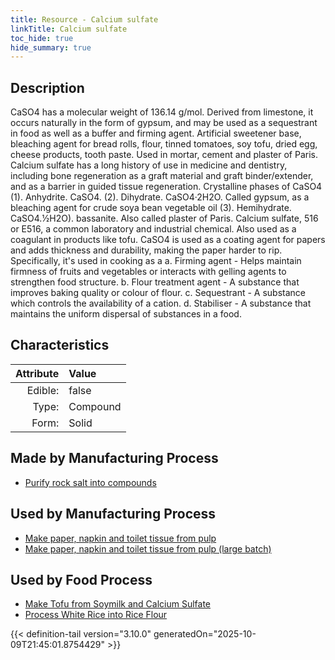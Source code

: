 ```yaml
---
title: Resource - Calcium sulfate
linkTitle: Calcium sulfate
toc_hide: true
hide_summary: true
---
```

<!-- This is generated by the MarsSim HelpGenertor, do not edit. -->

## Description
&#10;&#9;&#9;CaSO4 has a molecular weight of 136.14 g/mol. Derived from limestone, it &#10;&#9;&#9;occurs naturally in the form of gypsum, and may be used as a sequestrant &#10;&#9;&#9;in food as well as a buffer and firming agent. Artificial sweetener base, &#10;&#9;&#9;bleaching agent for bread rolls, flour, tinned tomatoes, soy tofu, &#10;&#9;&#9;dried egg, cheese products, tooth paste. Used in mortar, &#10;&#9;&#9;cement and plaster of Paris. Calcium sulfate has a long history of use &#10;&#9;&#9;in medicine and dentistry, including bone regeneration as a graft material &#10;&#9;&#9;and graft binder/extender, and as a barrier in guided tissue regeneration.&#10;&#9;&#9;&#10;&#9;&#9;Crystalline phases of CaSO4 &#10;&#9;&#9;(1). Anhydrite. CaSO4.&#10;&#9;&#9;(2). Dihydrate. CaSO4·2H2O. Called gypsum, as a bleaching agent for crude&#10;&#9;&#9;     soya bean vegetable oil&#10;&#9; &#9;(3). Hemihydrate. CaSO4.1⁄2H2O). bassanite. Also called plaster of Paris.&#10;&#9; &#9;&#10;&#9; &#9;Calcium sulfate, 516 or E516, a common laboratory and industrial chemical. &#10;&#9; &#9;Also used as a coagulant in products like tofu.&#10;&#9; &#9;&#10;&#9; &#9;CaSO4 is used as a coating agent for papers and adds thickness and &#10;&#9; &#9;durability, making the paper harder to rip. &#10;&#10;&#9; &#9;Specifically, it&#39;s used in cooking as a &#10;&#9;&#9;a. Firming agent - Helps maintain firmness of fruits and vegetables or interacts with &#10;&#9;&#9;   gelling agents to strengthen food structure. &#10;&#9;&#9;b. Flour treatment agent - A substance that improves baking quality or colour of flour. &#10;&#9;&#9;c. Sequestrant - A substance which controls the availability of a cation. &#10;&#9;&#9;d. Stabiliser - A substance that maintains the uniform dispersal of substances in a food. &#10;&#9;

## Characteristics

| Attribute      | Value |
|--------:|:------|
|Edible:|false|
|Type:|Compound|
|Form:|Solid|
 
## Made by Manufacturing Process

- [Purify rock salt into compounds](/docs/definitions/process/purify-rock-salt-into-compounds)

## Used by Manufacturing Process

- [Make paper, napkin and toilet tissue from pulp](/docs/definitions/process/make-paper--napkin-and-toilet-tissue-from-pulp)
- [Make paper, napkin and toilet tissue from pulp (large batch)](/docs/definitions/process/make-paper--napkin-and-toilet-tissue-from-pulp--large-batch-)


    
## Used by Food Process

- [Make Tofu from Soymilk and Calcium Sulfate](/docs/definitions/food/make-tofu-from-soymilk-and-calcium-sulfate)
- [Process White Rice into Rice Flour](/docs/definitions/food/process-white-rice-into-rice-flour)



{{< definition-tail version="3.10.0" generatedOn="2025-10-09T21:45:01.8754429" >}}


